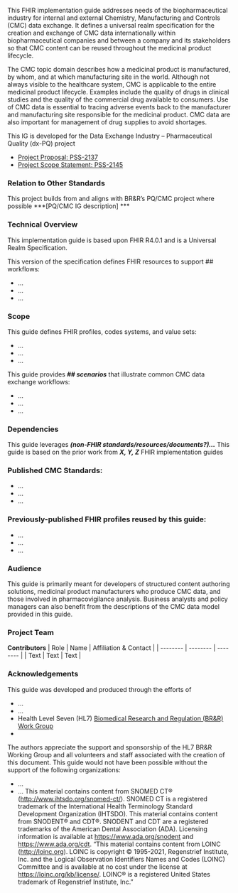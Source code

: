 This FHIR implementation guide addresses needs of the biopharmaceutical industry for internal and external Chemistry, Manufacturing and Controls (CMC) data exchange. It defines a universal realm specification for the creation and exchange of CMC data internationally within biopharmaceutical companies and between a company and its stakeholders so that CMC content can be reused throughout the medicinal product lifecycle. 

The CMC topic domain describes how a medicinal product is manufactured, by whom, and at which manufacturing site in the world. Although not always visible to the healthcare system, CMC is applicable to the entire medicinal product lifecycle. Examples include the quality of drugs in clinical studies and the quality of the commercial drug available to consumers. Use of CMC data is essential to tracing adverse events back to the manufacturer and manufacturing site responsible for the medicinal product. CMC data are also important for management of drug supplies to avoid shortages.

This IG is developed for the Data Exchange Industry – Pharmaceutical Quality (dx-PQ) project 
* [Project Proposal: PSS-2137](https://jira.hl7.org/browse/PSS-2137)
* [Project Scope Statement: PSS-2145](https://jira.hl7.org/browse/PSS-2145)

### Relation to Other Standards
This project builds from and aligns with BR&R’s PQ/CMC project where possible ***[PQ/CMC IG description]  ***

### Technical Overview
This implementation guide is based upon FHIR R4.0.1 and is a Universal Realm Specification.

This version of the specification defines FHIR resources to support ## workflows:
* ...
* ...
* ...

### Scope
This guide defines FHIR profiles, codes systems, and value sets:
* ...
* ...
* ...

This guide provides ***## scenarios*** that illustrate common CMC data exchange workflows:
* ...
* ...
* ...

### Dependencies
This guide leverages ***(non-FHIR standards/resources/documents?)…***
This guide is based on the prior work from ***X, Y, Z*** FHIR implementation guides 

### Published CMC Standards:
* ...
* ...
* ...

### Previously-published FHIR profiles reused by this guide:
* ...
* ...
* ...

### Audience
This guide is primarily meant for developers of structured content authoring solutions, medicinal product manufacturers who produce CMC data, and those involved in pharmacovigilance analysis. Business analysts and policy managers can also benefit from the descriptions of the CMC data model provided in this guide.

### Project Team
**Contributors**
| Role | Name | Affiliation & Contact |
| -------- | -------- | -------- |
| Text     | Text     | Text     |


			
### Acknowledgements
This guide was developed and produced through the efforts of 
* ...
* ...
* Health Level Seven (HL7) [Biomedical Research and Regulation (BR&R) Work Group](https://confluence.hl7.org/display/BRR/Biomedical+Research+and+Regulation)
* 
The authors appreciate the support and sponsorship of the HL7 BR&R Working Group and all volunteers and staff associated with the creation of this document. This guide would not have been possible without the support of the following organizations:
* ...
* ...
This material contains content from SNOMED CT® (http://www.ihtsdo.org/snomed-ct/). SNOMED CT is a registered trademark of the International Health Terminology Standard Development Organization (IHTSDO).
This material contains content from SNODENT® and CDT®. SNODENT and CDT are a registered trademarks of the American Dental Association (ADA). Licensing information is available at https://www.ada.org/snodent and https://www.ada.org/cdt.
“This material contains content from LOINC (http://loinc.org). LOINC is copyright © 1995-2021, Regenstrief Institute, Inc. and the Logical Observation Identifiers Names and Codes (LOINC) Committee and is available at no cost under the license at https://loinc.org/kb/license/. LOINC® is a registered United States trademark of Regenstrief Institute, Inc.”